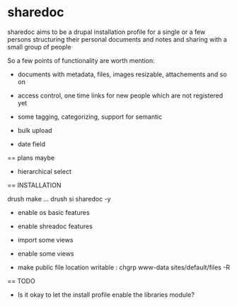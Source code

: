 sharedoc
========

sharedoc aims to be a drupal installation profile for a single or a few persons structuring their personal documents and notes and sharing with a small group of people

So a few points of functionality are worth mention:

* documents with metadata, files, images resizable, attachements and so on
* access control, one time links for new people which are not registered yet
* some tagging, categorizing, support for semantic 



* bulk upload

* date field


== plans maybe 

* hierarchical select 


== INSTALLATION

drush make ...
drush si sharedoc -y

* enable os basic features
* enable shreadoc features

* import some views
* enable some views

* make public file location writable : chgrp www-data sites/default/files -R


== TODO 
* Is it okay to let the install profile enable the libraries module?

